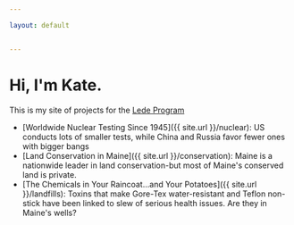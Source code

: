 ```yaml
---

layout: default


---
```


# Hi, I'm Kate.

This is my site of projects for the [Lede Program](http://ledeprogram.com)

* [Worldwide Nuclear Testing Since 1945]({{ site.url }}/nuclear): US conducts lots of smaller tests, while China and Russia favor fewer ones with bigger bangs
* [Land Conservation in Maine]({{ site.url }}/conservation): Maine is a nationwide leader in land conservation-but most of Maine's conserved land is private.
* [The Chemicals in Your Raincoat...and Your Potatoes]({{ site.url }}/landfills): Toxins that make Gore-Tex water-resistant and Teflon non-stick have been linked to slew of serious health issues. Are they in Maine's wells?
